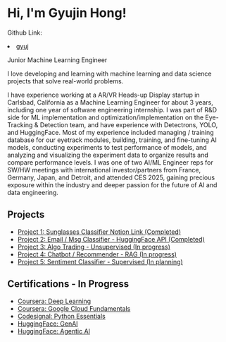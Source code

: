 
<head>
  <title>My ML Portfolio</title>
</head>

  <h1>Hi, I'm Gyujin Hong!</h1>
  <p>Github Link: <li><a href="https://www.github.com/gyuj">gyuj</a></li></p>
  <p>Junior Machine Learning Engineer</p>
  <p>I love developing and learning with machine learning and data science projects that solve real-world problems.
  <p>I have experience working at a AR/VR Heads-up Display startup in Carlsbad, California as a Machine Learning Engineer for about 3 years, including one year of software engineering internship. 
    I was part of  R&D side for ML implementation and optimization/implementation on the Eye-Tracking & Detection team, and have experience with Detectrons, YOLO, and HuggingFace. Most of my experience included managing / training database for our eyetrack modules, building, training, and fine-tuning AI models, conducting experiments to test performance of models, and analyzing and visualizing the experiment data to organize results and compare performance levels. 
  I was one of two AI/ML Engineer reps for SW/HW meetings with international investor/partners from France, Germany, Japan, and Detroit, and attended CES 2025, gaining precious exposure within the industry and deeper passion for the future of AI and data engineering.
  

  <h2>Projects</h2>
  <ul>
    <li><a href="https://www.notion.so/Sunglasses-Detection-Layer-1f3bcd635967804d83fcc54572e9a221">Project 1: Sunglasses Classifier Notion Link (Completed)</a></li>
    <li><a href="https://github.com/gyuj/gyuj.github.io/tree/2b356c4b5a867d71dbf83d73f9ce86bf65c5cf70/projects/msg-email-classifier">Project 2: Email / Msg Classifier - HuggingFace API (Completed)</a></li>
    <li><a href="https://github.com/gyuj/gyuj.github.io/tree/c2d0cc78d72f5d974cf56c5843a4158200740a41/projects/algo-trading">Project 3: Algo Trading - Unsupervised (In progress)</a></li>
    <li><a href="https://github.com/gyuj/gyuj.github.io/tree/2b356c4b5a867d71dbf83d73f9ce86bf65c5cf70/projects/rag_projects">Project 4: Chatbot / Recommender - RAG (In progress)</a></li>
    <li><a href="https://github.com/gyuj/project-2">Project 5: Sentiment Classifier - Supervised (In planning)</a></li>
  </ul>
  <h2>Certifications - In Progress</h2>
  <ul>
    <li><a href="link_to_cert_coursera_dl">Coursera: Deep Learning</a></li>
    <li><a href="link_to_cert_coursera_gcp">Coursera: Google Cloud Fundamentals</a></li>
    <li><a href="link_to_cert_codesignal_python">Codesignal: Python Essentials</a></li>
    <li><a href="hugging_face_genai">HuggingFace: GenAI</a></li>
    <li><a href="hugging_face_agenticai">HuggingFace: Agentic AI</a></li>
  </ul>

